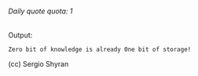 <!--
![My GitHub stats](https://sshyran.github.io/shyran-system-stats/api/?username=shyransystems&show_icons=true&theme=tokyonight)
-->


###### Daily quote quota: 1
Output: 
``` 
Zero bit of knowledge is already 0ne bit of storage! 
```
(cc) Sergio Shyran


<!--
**sshyran/sshyran** is a ✨ _special_ ✨ repository because its `README.md` (this file) appears on your GitHub profile.

Here are some ideas to get you started:

- 🔭 I’m currently working on ...
- 🌱 I’m currently learning ...
- 👯 I’m looking to collaborate on ...
- 🤔 I’m looking for help with ...
- 💬 Ask me about ...
- 📫 How to reach me: ...
- 😄 Pronouns: ...
- ⚡ Fun fact: ...
-->
